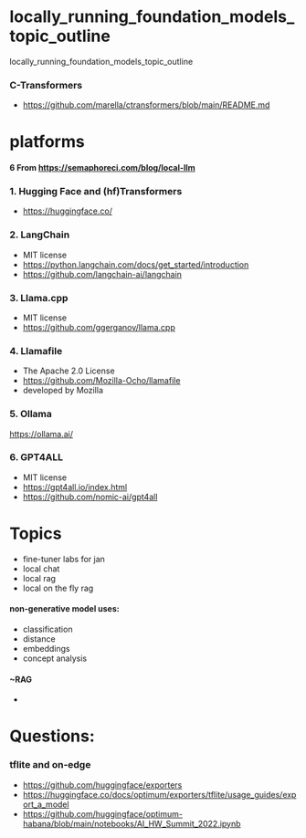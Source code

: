 # locally_running_foundation_models_topic_outline



locally_running_foundation_models_topic_outline

### C-Transformers
- https://github.com/marella/ctransformers/blob/main/README.md


# platforms


#### 6 From https://semaphoreci.com/blog/local-llm

### 1. Hugging Face and (hf)Transformers
- https://huggingface.co/

### 2. LangChain
-  MIT license 
- https://python.langchain.com/docs/get_started/introduction 
- https://github.com/langchain-ai/langchain 

### 3. Llama.cpp
-  MIT license 
- https://github.com/ggerganov/llama.cpp 

### 4. Llamafile
-  The Apache 2.0 License
- https://github.com/Mozilla-Ocho/llamafile 
- developed by Mozilla 

### 5. Ollama
https://ollama.ai/ 

### 6. GPT4ALL
-  MIT license 
- https://gpt4all.io/index.html 
- https://github.com/nomic-ai/gpt4all 

# Topics
- fine-tuner labs for jan
- local chat
- local rag
- local on the fly rag

#### non-generative model uses:
- classification
- distance
- embeddings
- concept analysis

#### ~RAG
- 



# Questions:
### tflite and on-edge
- https://github.com/huggingface/exporters
- https://huggingface.co/docs/optimum/exporters/tflite/usage_guides/export_a_model 
- https://github.com/huggingface/optimum-habana/blob/main/notebooks/AI_HW_Summit_2022.ipynb 
